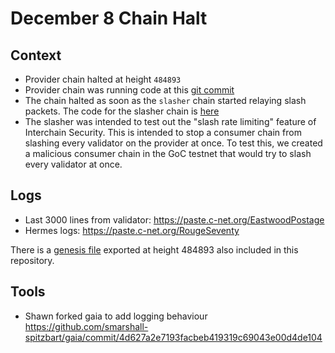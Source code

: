 # December 8 Chain Halt

## Context
* Provider chain halted at height `484893`
* Provider chain was running code at this [git commit](https://github.com/cosmos/gaia/commit/2627f224c78010c1884f7e8da3d9ce0d5b54a812)
* The chain halted as soon as the `slasher` chain started relaying slash packets. The code for the slasher chain is [here](https://github.com/cosmos/interchain-security/tree/sainoe/malicious-consumer)
* The slasher was intended to test out the "slash rate limiting" feature of Interchain Security. This is intended to stop a consumer chain from slashing every validator on the provider at once. To test this, we created a malicious consumer chain in the GoC testnet that would try to slash every validator at once.

## Logs
* Last 3000 lines from validator: https://paste.c-net.org/EastwoodPostage
* Hermes logs: https://paste.c-net.org/RougeSeventy


There is a [genesis file](provider-genesis.json.gz) exported at height 484893 also included in this repository.

## Tools
* Shawn forked gaia to add logging behaviour https://github.com/smarshall-spitzbart/gaia/commit/4d627a2e7193facbeb419319c69043e00d4de104